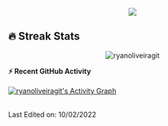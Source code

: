 <div align="center">

[![][logo-url]][repo-url]  

</div>

## 🔥 Streak Stats
<p align="center"><img src="https://github-readme-streak-stats.herokuapp.com?user=ryanoliveiragit&theme=gotham" alt="ryanoliveiragit" /></p>

  <summary><b>⚡ Recent GitHub Activity</b></summary>
  <br/>
   <a href="https://github.com/ryanoliveiragit"><img alt="ryanoliveiragit's Activity Graph" src="https://activity-graph.herokuapp.com/graph?username=ryanoliveiragit&custom_title=ryanoliveiragut's%20Contribution%20Graph&theme=react-dark" /></a>
  <br/>


<br/>

Last Edited on: 10/02/2022

[logo-url]: https://cdn.discordapp.com/attachments/1017140236528140318/1017979869885366272/ryanvs2.png
[repo-url]: https://github.com/saadeghi/daisyui
[banner-url]: https://raw.githubusercontent.com/saadeghi/files/main/daisyui/card-3.png
